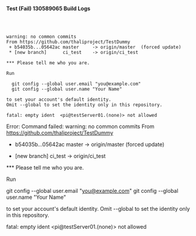 #### Test (Fail) 130589065 Build Logs


```


```

```

warning: no common commits
From https://github.com/thaliproject/TestDummy
 + b54035b...05642ac master     -> origin/master  (forced update)
 * [new branch]      ci_test    -> origin/ci_test

*** Please tell me who you are.

Run

  git config --global user.email "you@example.com"
  git config --global user.name "Your Name"

to set your account's default identity.
Omit --global to set the identity only in this repository.

fatal: empty ident  <pi@testServer01.(none)> not allowed

```

Error: Command failed: warning: no common commits
From https://github.com/thaliproject/TestDummy
 + b54035b...05642ac master     -> origin/master  (forced update)
 * [new branch]      ci_test    -> origin/ci_test

*** Please tell me who you are.

Run

  git config --global user.email "you@example.com"
  git config --global user.name "Your Name"

to set your account's default identity.
Omit --global to set the identity only in this repository.

fatal: empty ident  <pi@testServer01.(none)> not allowed
